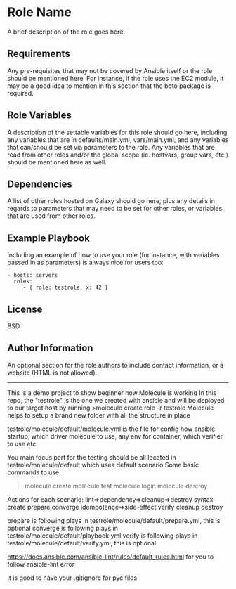 Role Name
=========

A brief description of the role goes here.

Requirements
------------

Any pre-requisites that may not be covered by Ansible itself or the role should
be mentioned here. For instance, if the role uses the EC2 module, it may be a
good idea to mention in this section that the boto package is required.

Role Variables
--------------

A description of the settable variables for this role should go here, including
any variables that are in defaults/main.yml, vars/main.yml, and any variables
that can/should be set via parameters to the role. Any variables that are read
from other roles and/or the global scope (ie. hostvars, group vars, etc.) should
be mentioned here as well.

Dependencies
------------

A list of other roles hosted on Galaxy should go here, plus any details in
regards to parameters that may need to be set for other roles, or variables that
are used from other roles.

Example Playbook
----------------

Including an example of how to use your role (for instance, with variables
passed in as parameters) is always nice for users too:

    - hosts: servers
      roles:
         - { role: testrole, x: 42 }

License
-------

BSD

Author Information
------------------

An optional section for the role authors to include contact information, or a
website (HTML is not allowed).



------------------

This is a demo project to show beginner how Molecule is working
In this repo, the "testrole" is the one we created with ansible and will be deployed to our target host
by running >molecule create role -r testrole
Molecule helps to setup a brand new folder with all the structure in place

testrole/molecule/default/molecule.yml is the file for config how ansible startup, which driver molecule to use, any env for container, which verifier to use etc

You main focus part for the testing should be all located in testrole/molecule/default which uses default scenario
Some basic commands to use:
>molecule create
>molecule test
>molecule login
>molecule destroy

Actions for each scenario:
lint=>dependency=>cleanup=>destroy
syntax
create
prepare
converge
idempotence=>side-effect
verify
cleanup
destroy

prepare is following plays in testrole/molecule/default/prepare.yml, this is optional 
converge is following plays in testrole/molecule/default/playbook.yml
verify is following plays in testrole/molecule/default/verify.yml, this is optional

https://docs.ansible.com/ansible-lint/rules/default_rules.html for you to follow ansible-lint error

It is good to have your .gitignore for pyc files

